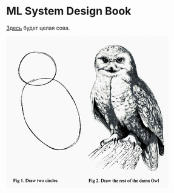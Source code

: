 # ML System Design Book

[Здесь](https://promsoft.github.io/mlsystemdesignbook.github.io/) будет целая сова.


![](HowToDrawOwl.jpg)
